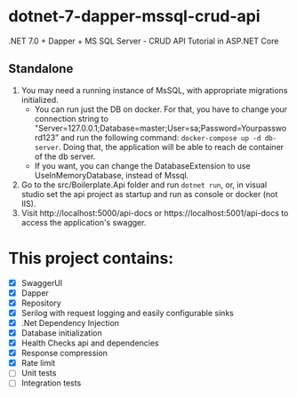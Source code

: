 # dotnet-7-dapper-mssql-crud-api

.NET 7.0 + Dapper + MS SQL Server - CRUD API Tutorial in ASP.NET Core

## Standalone
1. You may need a running instance of MsSQL, with appropriate migrations initialized.
	- You can run just the DB on docker. For that, you have to change your connection string to "Server=127.0.0.1;Database=master;User=sa;Password=Yourpassword123” and run the following command: ``docker-compose up -d db-server``. Doing that, the application will be able to reach de container of the db server.
	- If you want, you can change the DatabaseExtension to use UseInMemoryDatabase, instead of Mssql.
2. Go to the src/Boilerplate.Api folder and run ``dotnet run``, or, in visual studio set the api project as startup and run as console or docker (not IIS).
3. Visit http://localhost:5000/api-docs or https://localhost:5001/api-docs to access the application's swagger.

# This project contains:
- [x] SwaggerUI
- [x] Dapper
- [x] Repository
- [x] Serilog with request logging and easily configurable sinks
- [x] .Net Dependency Injection
- [x] Database initialization
- [x] Health Checks api and dependencies
- [x] Response compression
- [x] Rate limit
- [ ] Unit tests
- [ ] Integration tests